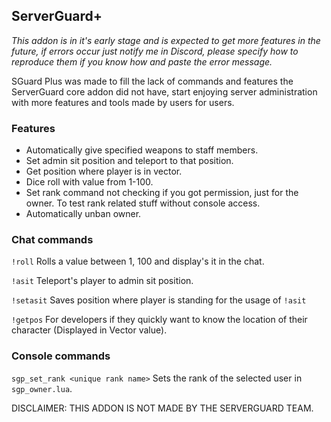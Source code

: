 ## ServerGuard+

*This addon is in it's early stage and is expected to get more features in the future, if errors occur just notify me in Discord, please specify how to reproduce them if you know how and paste the error message.*

SGuard Plus was made to fill the lack of commands and features the ServerGuard core addon did not have, start enjoying server administration with more features and tools made by users for users.

### Features

-   Automatically give specified weapons to staff members.
-   Set admin sit position and teleport to that position.
-   Get position where player is in vector.
-   Dice roll with value from 1-100.
-   Set rank command not checking if you got permission, just for the owner. To test rank related stuff without console access.
-   Automatically unban owner.

### Chat commands

`!roll` Rolls a value between 1, 100 and display's it in the chat.

`!asit` Teleport's player to admin sit position.

`!setasit` Saves position where player is standing for the usage of `!asit`

`!getpos` For developers if they quickly want to know the location of their character (Displayed in Vector value).

### Console commands

`sgp_set_rank <unique rank name>` Sets the rank of the selected user in `sgp_owner.lua`.

DISCLAIMER: THIS ADDON IS NOT MADE BY THE SERVERGUARD TEAM.
